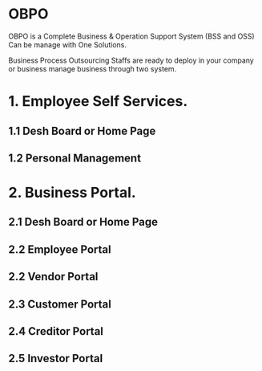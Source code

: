 # OBPO

OBPO is a Complete Business & Operation Support System (BSS and OSS) Can be manage with One Solutions.

Business Process Outsourcing Staffs are ready to deploy in your company or business manage business through two system.

# 1. Employee Self Services.
## 1.1 Desh Board or Home Page
## 1.2 Personal Management
# 2. Business Portal.
## 2.1 Desh Board or Home Page
## 2.2 Employee Portal
## 2.2 Vendor Portal
## 2.3 Customer Portal
## 2.4 Creditor Portal
## 2.5 Investor Portal
